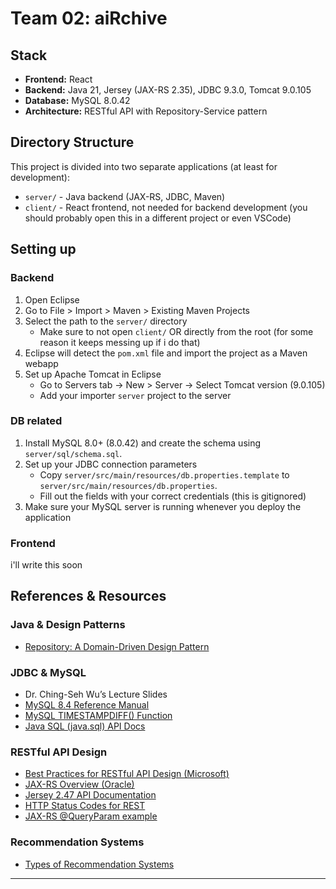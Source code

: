 # Team 02: aiRchive

## Stack
- **Frontend:** React
- **Backend:** Java 21, Jersey (JAX-RS 2.35), JDBC 9.3.0, Tomcat 9.0.105
- **Database:** MySQL 8.0.42
- **Architecture:** RESTful API with Repository-Service pattern

## Directory Structure

This project is divided into two separate applications (at least for development):
- `server/` - Java backend (JAX-RS, JDBC, Maven)
- `client/` - React frontend, not needed for backend development (you should probably open this in a different project or even VSCode)

## Setting up

### Backend
1. Open Eclipse
2. Go to File > Import > Maven > Existing Maven Projects
3. Select the path to the `server/` directory
   - Make sure to not open `client/` OR directly from the root (for some reason it keeps messing 
     up if i do that)
4. Eclipse will detect the `pom.xml` file and import the project as a Maven webapp
5. Set up Apache Tomcat in Eclipse
    - Go to Servers tab -> New > Server -> Select Tomcat version (9.0.105)
    - Add your importer `server` project to the server

### DB related
1. Install MySQL 8.0+ (8.0.42) and create the schema using `server/sql/schema.sql`.
2. Set up your JDBC connection parameters
   - Copy `server/src/main/resources/db.properties.template` to `server/src/main/resources/db.properties`.
   - Fill out the fields with your correct credentials (this is gitignored)
3. Make sure your MySQL server is running whenever you deploy the application

### Frontend

i'll write this soon



## References & Resources

### Java & Design Patterns
- [Repository: A Domain-Driven Design Pattern](https://www.umlboard.com/design-patterns/repository.html)

### JDBC & MySQL
- Dr. Ching-Seh Wu’s Lecture Slides
- [MySQL 8.4 Reference Manual](https://dev.mysql.com/doc/refman/8.4/en/)
- [MySQL TIMESTAMPDIFF() Function](https://www.w3resource.com/mysql/date-and-time-functions/mysql-timestampdiff-function.php)
- [Java SQL (java.sql) API Docs](https://docs.oracle.com/javase/8/docs/api/java/sql/package-summary.html)

### RESTful API Design
- [Best Practices for RESTful API Design (Microsoft)](https://learn.microsoft.com/en-us/azure/architecture/best-practices/api-design)
- [JAX-RS Overview (Oracle)](https://www.oracle.com/technical-resources/articles/java/jax-rs.html)
- [Jersey 2.47 API Documentation](https://eclipse-ee4j.github.io/jersey.github.io/apidocs/latest/jersey/index.html)
- [HTTP Status Codes for REST](https://restfulapi.net/http-status-codes/)
- [JAX-RS @QueryParam example](https://mkyong.com/webservices/jax-rs/jax-rs-queryparam-example/)

### Recommendation Systems
- [Types of Recommendation Systems](https://marutitech.medium.com/what-are-the-types-of-recommendation-systems-3487cbafa7c9)

---
